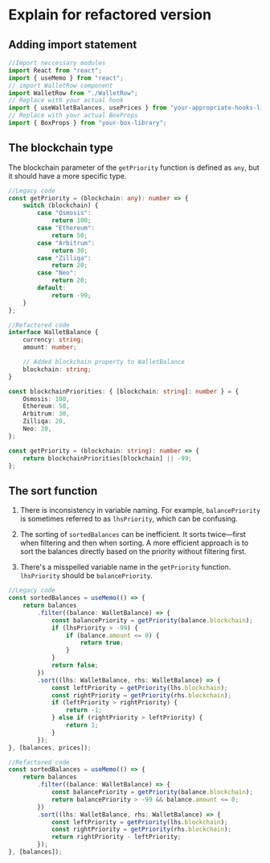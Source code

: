 # Explain for refactored version

## Adding import statement

```typescript
//Import neccessary modules
import React from "react";
import { useMemo } from "react";
// import WalletRow component
import WalletRow from "./WalletRow";
// Replace with your actual hook
import { useWalletBalances, usePrices } from "your-appropriate-hooks-library";
// Replace with your actual BoxProps
import { BoxProps } from "your-box-library";
```

## The blockchain type

The blockchain parameter of the `getPriority` function is defined as `any`, but it should have a more specific type.

```typescript
//Legacy code
const getPriority = (blockchain: any): number => {
    switch (blockchain) {
        case "Osmosis":
            return 100;
        case "Ethereum":
            return 50;
        case "Arbitrum":
            return 30;
        case "Zilliqa":
            return 20;
        case "Neo":
            return 20;
        default:
            return -99;
    }
};
```

```typescript
//Refactored code
interface WalletBalance {
    currency: string;
    amount: number;

    // Added blockchain property to WalletBalance
    blockchain: string;
}

const blockchainPriorities: { [blockchain: string]: number } = {
    Osmosis: 100,
    Ethereum: 50,
    Arbitrum: 30,
    Zilliqa: 20,
    Neo: 20,
};

const getPriority = (blockchain: string): number => {
    return blockchainPriorities[blockchain] || -99;
};
```

## The sort function

1. There is inconsistency in variable naming. For example, `balancePriority` is sometimes referred to as `lhsPriority`, which can be confusing.

2. The sorting of `sortedBalances` can be inefficient. It sorts twice—first when filtering and then when sorting. A more efficient approach is to sort the balances directly based on the priority without filtering first.

3. There's a misspelled variable name in the `getPriority` function. `lhsPriority` should be `balancePriority`.

```typescript
//Legacy code
const sortedBalances = useMemo(() => {
    return balances
        .filter((balance: WalletBalance) => {
            const balancePriority = getPriority(balance.blockchain);
            if (lhsPriority > -99) {
                if (balance.amount <= 0) {
                    return true;
                }
            }
            return false;
        })
        .sort((lhs: WalletBalance, rhs: WalletBalance) => {
            const leftPriority = getPriority(lhs.blockchain);
            const rightPriority = getPriority(rhs.blockchain);
            if (leftPriority > rightPriority) {
                return -1;
            } else if (rightPriority > leftPriority) {
                return 1;
            }
        });
}, [balances, prices]);
```

```typescript
//Refactored code
const sortedBalances = useMemo(() => {
    return balances
        .filter((balance: WalletBalance) => {
            const balancePriority = getPriority(balance.blockchain);
            return balancePriority > -99 && balance.amount <= 0;
        })
        .sort((lhs: WalletBalance, rhs: WalletBalance) => {
            const leftPriority = getPriority(lhs.blockchain);
            const rightPriority = getPriority(rhs.blockchain);
            return rightPriority - leftPriority;
        });
}, [balances]);
```
